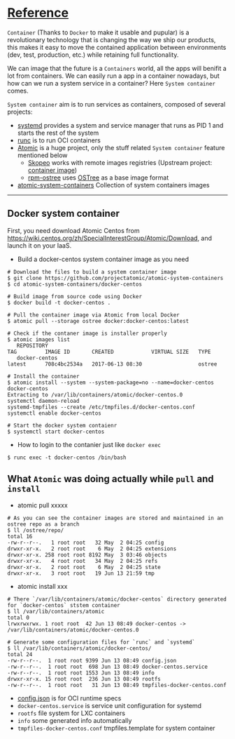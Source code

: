 # [Reference](http://www.projectatomic.io/blog/2016/09/intro-to-system-containers/)
`Container` (Thanks to `Docker` to make it usable and pupular) is a revolutionary technology that is changing the way we ship our products, this makes it easy to move the contained application between environments (dev, test, production, etc.) while retaining full functionality.


We can image that the future is a `Containers` world, all the apps will benifit a lot from containers. We can easily run a app in a container nowadays, but how can we run a system service in a container? Here `System container` comes.

`System container` aim is to run services as containers, composed of several projects: 
- [systemd](https://github.com/systemd/systemd) provides a system and service manager that runs as PID 1 and starts the rest of the system
- [runc](https://github.com/opencontainers/runc) is to run OCI containers
- [Atomic](https://github.com/projectatomic/atomic) is a huge project, only the stuff related `System container` feature mentioned below
  - [Skopeo](https://github.com/projectatomic/skopeo) works with remote images registries (Upstream project: [container image](https://github.com/containers/image))
  - [rpm-ostree](https://github.com/projectatomic/rpm-ostree) uses [OSTree](https://ostree.readthedocs.io/en/latest/) as a base image format
- [atomic-system-containers](https://github.com/projectatomic/atomic-system-containers) Collection of system containers images
---

## Docker system container
First, you need download Atomic Centos from https://wiki.centos.org/zh/SpecialInterestGroup/Atomic/Download, and launch it on your IaaS.
- Build a docker-centos system container image as you need

```
# Download the files to build a system container image
$ git clone https://github.com/projectatomic/atomic-system-containers
$ cd atomic-system-containers/docker-centos

# Build image from source code using Docker
$ docker build -t docker-centos .

# Pull the container image via Atomic from local Docker
$ atomic pull --storage ostree docker:docker-centos:latest

# Check if the contaner image is installer properly
$ atomic images list
   REPOSITORY                                                                       TAG         IMAGE ID       CREATED            VIRTUAL SIZE   TYPE
   docker-centos                                                                    latest      708c4bc2534a   2017-06-13 08:30                  ostree  

# Install the container
$ atomic install --system --system-package=no --name=docker-centos docker-centos
Extracting to /var/lib/containers/atomic/docker-centos.0
systemctl daemon-reload
systemd-tmpfiles --create /etc/tmpfiles.d/docker-centos.conf
systemctl enable docker-centos

# Start the docker system contaienr
$ systemctl start docker-centos

```

- How to login to the contanier just like `docker exec`

```
$ runc exec -t docker-centos /bin/bash
```

## What `Atomic` was doing actually while `pull` and `install`

- atomic pull xxxxx

```
# As you can see the container images are stored and maintained in an ostree repo as a branch
$ ll /ostree/repo/
total 16
-rw-r--r--.   1 root root   32 May  2 04:25 config
drwxr-xr-x.   2 root root    6 May  2 04:25 extensions
drwxr-xr-x. 258 root root 8192 May  3 03:46 objects
drwxr-xr-x.   4 root root   34 May  2 04:25 refs
drwxr-xr-x.   2 root root    6 May  2 04:25 state
drwxr-xr-x.   3 root root   19 Jun 13 21:59 tmp

```
- atomic install xxx

```
# There `/var/lib/containers/atomic/docker-centos` directory generated for `docker-centos` ststem container
$ ll /var/lib/containers/atomic
total 0
lrwxrwxrwx. 1 root root  42 Jun 13 08:49 docker-centos -> /var/lib/containers/atomic/docker-centos.0

# Generate some configuration files for `runc` and `systemd`
$ ll /var/lib/containers/atomic/docker-centos/
total 24
-rw-r--r--.  1 root root 9399 Jun 13 08:49 config.json
-rw-r--r--.  1 root root  698 Jun 13 08:49 docker-centos.service
-rw-r--r--.  1 root root 1553 Jun 13 08:49 info
drwxr-xr-x. 15 root root  236 Jun 13 08:49 rootfs
-rw-r--r--.  1 root root   31 Jun 13 08:49 tmpfiles-docker-centos.conf
```

  - [config.json](https://github.com/opencontainers/runtime-spec/blob/master/config.md) is for OCI runtime specs
  - `docker-centos.service` is service unit configuration for systemd
  - `rootfs` file system for LXC containers
  - `info` some generated info automatically 
  - `tmpfiles-docker-centos.conf` tmpfiles.template for system container
